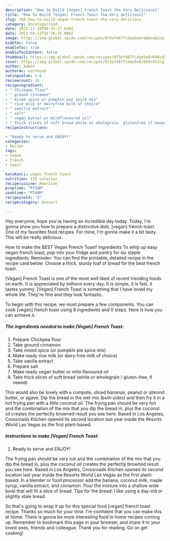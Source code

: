 ```yaml
---
description: "How to Build [Vegan] French Toast the Very Delicious}"
title: "How to Build [Vegan] French Toast the Very Delicious}"
slug: 294-how-to-build-vegan-french-toast-the-very-delicious
category: Uncategorized
date: 2022-11-10T09:41:17.630Z
date: 2023-04-12T16:56:15.006Z
image: https://img-global.cpcdn.com/recipes/073ef467fcdae5e8/680x482cq70/vegan-french-toast-recipe-main-photo.jpg
hideToc: false
enableToc: true
enableTocContent: false
thumbnail: https://img-global.cpcdn.com/recipes/073ef467fcdae5e8/680x482cq70/vegan-french-toast-recipe-main-photo.jpg
cover: https://img-global.cpcdn.com/recipes/073ef467fcdae5e8/680x482cq70/vegan-french-toast-recipe-main-photo.jpg
author: Admin
authorAv: notfound
ratingvalue: 3.6
reviewcount: 24
recipeingredient:
- " Chickpea flour"
- " ground cinnamon"
- " mixed spice or pumpkin pie spice mix"
- " rice milk or dairyfree milk of choice"
- " vanilla extract"
- " salt"
- " vegan butter or mildflavoured oil"
- " thick slices of soft bread white or wholegrain  glutenfree if neeed"
recipeinstructions:

- "Ready to serve and ENJOY!"
categories:
- Recipe
tags:
- vegan
- french
- toast

katakunci: vegan french toast 
nutrition: 115 calories
recipecuisine: American
preptime: "PT28M"
cooktime: "PT40M"
recipeyield: "3"
recipecategory: Dessert

---
```



Hey everyone, hope you're having an incredible day today. Today, I'm gonna show you how to prepare a distinctive dish, [vegan] french toast. One of my favorites food recipes. For mine, I'm gonna make it a bit tasty. This will be really delicious.

How to make the BEST Vegan French Toast! Ingredients To whip up easy vegan french toast, pop into your fridge and pantry for six staple ingredients. Reminder: You can find the printable, detailed recipe in the recipe card below. Choose a thick, sturdy loaf of bread for the best french toast.

[Vegan] French Toast is one of the most well liked of recent trending foods on earth. It is appreciated by millions every day. It is simple, it is fast, it tastes yummy. [Vegan] French Toast is something that I have loved my whole life. They're fine and they look fantastic.


To begin with this recipe, we must prepare a few components. You can cook [vegan] french toast using 8 ingredients and 0 steps. Here is how you can achieve it.

<!--inarticleads1-->

##### The ingredients needed to make [Vegan] French Toast:

1. Prepare  Chickpea flour
1. Take  ground cinnamon
1. Take  mixed spice (or pumpkin pie spice mix)
1. Make ready  rice milk (or dairy-free milk of choice)
1. Take  vanilla extract
1. Prepare  salt
1. Make ready  vegan butter or mild-flavoured oil
1. Take  thick slices of soft bread (white or wholegrain / gluten-free, if neeed)


This would also be lovely with a compote, sliced bananas, peanut or almond butter, or agave. Dip the bread in the wet mix (both sides) and then fry it in a hot frying pan with a little coconut oil. The frying pan should be very hot and the combination of the mix that you dip the bread in, plus the coconut oil creates the perfectly browned result you see here. Based in Los Angeles, Crossroads Kitchen opened its second location last year inside the Resorts World Las Vegas as the first plant-based. 

<!--inarticleads2-->

##### Instructions to make [Vegan] French Toast:


1. Ready to serve and ENJOY!

The frying pan should be very hot and the combination of the mix that you dip the bread in, plus the coconut oil creates the perfectly browned result you see here. Based in Los Angeles, Crossroads Kitchen opened its second location last year inside the Resorts World Las Vegas as the first plant-based. In a blender or food processor add the banana, coconut milk, maple syrup, vanilla extract, and cinnamon. Pour the mixture into a shallow wide bowl that will fit a slice of bread. Tips for the bread: I like using a day-old or slightly stale bread. 

So that's going to wrap it up for this special food [vegan] french toast recipe. Thanks so much for your time. I'm confident that you can make this at home. There is gonna be more interesting food in home recipes coming up. Remember to bookmark this page in your browser, and share it to your loved ones, friends and colleague. Thank you for reading. Go on get cooking!
